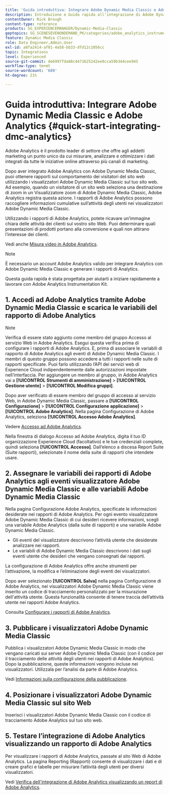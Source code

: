 ```yaml
---
title: 'Guida introduttiva: Integrare Adobe Dynamic Media Classic e Adobe Analytics'
description: Introduzione e Guida rapida all’integrazione di Adobe Dynamic Media Classic e Adobe Analytics.
contentOwner: Rick Brough
content-type: reference
products: SG_EXPERIENCEMANAGER/Dynamic-Media-Classic
geptopics: SG_SCENESEVENONDEMAND_PK/categories/adobe_analytics_instrumentation_kit
feature: Dynamic Media Classic
role: Data Engineer,Admin,User
exl-id: a8fa2414-af01-4a58-bb33-dfd12c1056cc
topic: Integrations
level: Experienced
source-git-commit: de6997fda88c4471625242ee9cca59b344cee945
workflow-type: tm+mt
source-wordcount: '689'
ht-degree: 21%

---
```


# Guida introduttiva: Integrare Adobe Dynamic Media Classic e Adobe Analytics {#quick-start-integrating-dmc-analytics}

Adobe Analytics è il prodotto leader di settore che offre agli addetti marketing un punto unico da cui misurare, analizzare e ottimizzare i dati integrati da tutte le iniziative online attraverso più canali di marketing.

Dopo aver integrato Adobe Analytics con Adobe Dynamic Media Classic, puoi ottenere rapporti sul comportamento dei visitatori del sito web utilizzando i visualizzatori Adobe Dynamic Media Classic sul tuo sito web. Ad esempio, quando un visitatore di un sito web seleziona una destinazione di zoom in un Visualizzatore zoom di Adobe Dynamic Media Classic, Adobe Analytics registra questa azione. I rapporti di Adobe Analytics possono raccogliere informazioni cumulative sull’attività degli utenti nei visualizzatori Adobe Dynamic Media Classic.

Utilizzando i rapporti di Adobe Analytics, potete ricavare un’immagine chiara delle attività dei clienti sul vostro sito Web. Puoi determinare quali presentazioni di prodotti portano alla conversione e quali non attirano l’interesse dei clienti.

Vedi anche [Misura video in Adobe Analytics](https://experienceleague.adobe.com/en/docs/media-analytics/using/media-overview).

>[!NOTE]
>
>È necessario un account Adobe Analytics valido per integrare Analytics con Adobe Dynamic Media Classic e generare i rapporti di Analytics.

Questa guida rapida è stata progettata per aiutarti a iniziare rapidamente a lavorare con Adobe Analytics Instrumentation Kit.

## &#x200B;1. Accedi ad Adobe Analytics tramite Adobe Dynamic Media Classic e scarica le variabili del rapporto di Adobe Analytics

>[!NOTE]
>
>Verifica di essere stato aggiunto come membro del gruppo Accesso al servizio Web in Adobe Analytics. Esegui questa verifica prima di configurare i rapporti di Adobe Analytics. E, prima di associare le variabili di rapporto di Adobe Analytics agli eventi di Adobe Dynamic Media Classic. I membri di questo gruppo possono accedere a tutti i rapporti nelle suite di rapporti specificate. Puoi farlo utilizzando l’API dei servizi web di Experience Cloud indipendentemente dalle autorizzazioni impostate nell’interfaccia. Per aggiungere un membro al gruppo, in Adobe Analytics vai a **[!UICONTROL Strumenti di amministrazione]** > **[!UICONTROL Gestione utente]** > **[!UICONTROL Modifica gruppi]**.

Dopo aver verificato di essere membro del gruppo di accesso al servizio Web, in Adobe Dynamic Media Classic, passare a **[!UICONTROL Configurazione]** > **[!UICONTROL Configurazione applicazione]** > **[!UICONTROL Adobe Analytics]**. Nella pagina Configurazione di Adobe Analytics, seleziona **[!UICONTROL Accesso Adobe Analytics]**.

Vedere [Accesso ad Adobe Analytics](log-analytics.md#log_in_to_adobe_analytics).

Nella finestra di dialogo Accesso ad Adobe Analytics, digita il tuo ID organizzazione Experience Cloud (facoltativo) e le tue credenziali complete, quindi seleziona **[!UICONTROL Accesso]**. Dall’elenco a discesa Report Suite (Suite rapporti), selezionate il nome della suite di rapporti che intendete usare.

## &#x200B;2. Assegnare le variabili dei rapporti di Adobe Analytics agli eventi visualizzatore Adobe Dynamic Media Classic e alle variabili Adobe Dynamic Media Classic

Nella pagina Configurazione Adobe Analytics, specificate le informazioni desiderate nei rapporti di Adobe Analytics. Per ogni evento visualizzatore Adobe Dynamic Media Classic di cui desideri ricevere informazioni, scegli una variabile Adobe Analytics (dalla suite di rapporti) e una variabile Adobe Dynamic Media Classic.

* Gli eventi del visualizzatore descrivono l’attività utente che desiderate analizzare nei rapporti.
* Le variabili di Adobe Dynamic Media Classic descrivono i dati sugli eventi utente che desideri che vengano consegnati dai rapporti.

La configurazione di Adobe Analytics offre anche strumenti per l’attivazione, la modifica e l’eliminazione degli eventi dei visualizzatori.

Dopo aver selezionato **[!UICONTROL Salva]** nella pagina Configurazione di Adobe Analytics, nei visualizzatori Adobe Dynamic Media Classic viene inserito un codice di tracciamento personalizzato per la misurazione dell&#39;attività utente. Questa funzionalità consente di tenere traccia dell’attività utente nei rapporti Adobe Analytics.

Consulta [Configurare i rapporti di Adobe Analytics](configuring-analytics-reports.md#configuring_adobe_analytics_reports).

## &#x200B;3. Pubblicare i visualizzatori Adobe Dynamic Media Classic

Pubblica i visualizzatori Adobe Dynamic Media Classic in modo che vengano caricati sui server Adobe Dynamic Media Classic (con il codice per il tracciamento delle attività degli utenti nei rapporti di Adobe Analytics). Dopo la pubblicazione, queste informazioni vengono incluse nei visualizzatori. Utilizzala per l’analisi da parte di Adobe Analytics.

Vedi [Informazioni sulla configurazione della pubblicazione](publishing-analytics-configuration-information.md#publishing_adobe_analytics_configuration_information).

## &#x200B;4. Posizionare i visualizzatori Adobe Dynamic Media Classic sul sito Web

Inserisci i visualizzatori Adobe Dynamic Media Classic con il codice di tracciamento Adobe Analytics sul tuo sito web.

## &#x200B;5. Testare l’integrazione di Adobe Analytics visualizzando un rapporto di Adobe Analytics

Per visualizzare i rapporti di Adobe Analytics, passate al sito Web di Adobe Analytics. La pagina Reporting (Rapporti) consente di visualizzare i dati e di creare grafici e tabelle per misurare l’attività degli utenti per diversi visualizzatori.

Vedi [Verifica dell&#39;integrazione di Adobe Analytics visualizzando un report di Adobe Analytics](testing-integration-viewing-analytics-report.md#testing_the_integration_by_viewing_an_adobe_analytics_report).
